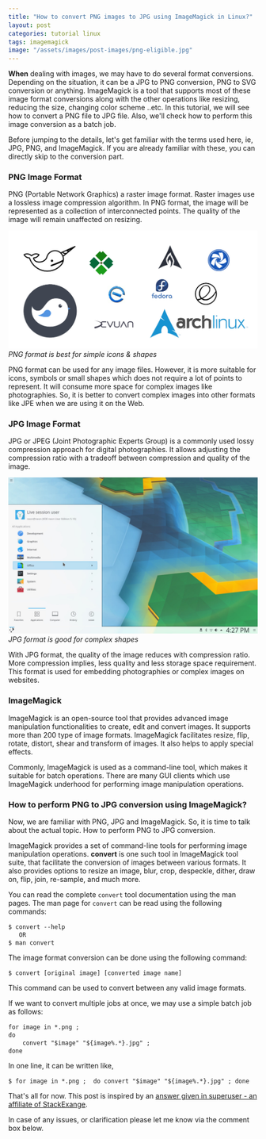```yaml
---
title: "How to convert PNG images to JPG using ImageMagick in Linux?"
layout: post
categories: tutorial linux
tags: imagemagick
image: "/assets/images/post-images/png-eligible.jpg"
---
```


**When** dealing with images, we may have to do several format conversions. Depending on the situation, it can be a JPG to PNG conversion, PNG to SVG conversion or anything. ImageMagick is a tool that supports most of these image format conversions along with the other operations like resizing, reducing the size, changing color scheme ..etc. In this tutorial, we will see how to convert a PNG file to JPG file. Also, we'll check how to perform this image conversion as a batch job.

Before jumping to the details, let's get familiar with the terms used here, ie, JPG, PNG, and ImageMagick. If you are already familiar with these, you can directly skip to the conversion part.

### PNG Image Format
PNG (Portable Network Graphics) a raster image format. Raster images use a lossless image compression algorithm. In PNG format, the image will be represented as a collection of interconnected points. The quality of the image will remain unaffected on resizing.

![PNG format is good for simple images](/assets/images/post-images/png-eligible.jpg)
*PNG format is best for simple icons & shapes*

PNG format can be used for any image files. However, it is more suitable for icons, symbols or small shapes which does not require a lot of points to represent. It will consume more space for complex images like photographies. So, it is better to convert complex images into other formats like JPE when we are using it on the Web.

### JPG Image Format
JPG or JPEG (Joint Photographic Experts Group) is a commonly used lossy compression approach for digital photographies. It allows adjusting the compression ratio with a tradeoff between compression and quality of the image.

![JPG format is suitable for complex images](/assets/images/post-images/kde-neon-5.10.jpg)
*JPG format is good for complex shapes*

With JPG format, the quality of the image reduces with compression ratio. More compression implies, less quality and less storage space requirement. This format is used for embedding photographies or complex images on websites.

### ImageMagick
ImageMagick is an open-source tool that provides advanced image manipulation functionalities to create, edit and convert images. It supports more than 200 type of image formats. ImageMagick facilitates resize, flip, rotate, distort, shear and transform of images. It also helps to apply special effects.

Commonly, ImageMagick is used as a command-line tool, which makes it suitable for batch operations. There are many GUI clients which use ImageMagick underhood for performing image manipulation operations.

### How to perform PNG to JPG conversion using ImageMagick?
Now, we are familiar with PNG, JPG and ImageMagick. So, it is time to talk about the actual topic. How to perform PNG to JPG conversion.

ImageMagick provides a set of command-line tools for performing image manipulation operations. **convert** is one such tool in ImageMagick tool suite, that facilitate the conversion of images between various formats. It also provides options to resize an image, blur, crop, despeckle, dither, draw on, flip, join, re-sample, and much more.

You can read the complete `convert` tool documentation using the man pages. The man page for `convert` can be read using the following commands:
```
$ convert --help
   OR
$ man convert
```
The image format conversion can be done using the following command:
```
$ convert [original image] [converted image name]
```
This command can be used to convert between any valid image formats.

If we want to convert multiple jobs at once, we may use a simple batch job as follows:
```
for image in *.png ; 
do 
    convert "$image" "${image%.*}.jpg" ;
done
```

In one line, it can be written like,
```
$ for image in *.png ;  do convert "$image" "${image%.*}.jpg" ; done
```

That's all for now. This post is inspired by an [answer given in superuser - an affiliate of StackExange](https://superuser.com/questions/71028/batch-converting-png-to-jpg-in-linux).

In case of any issues, or clarification please let me know via the comment box below.
